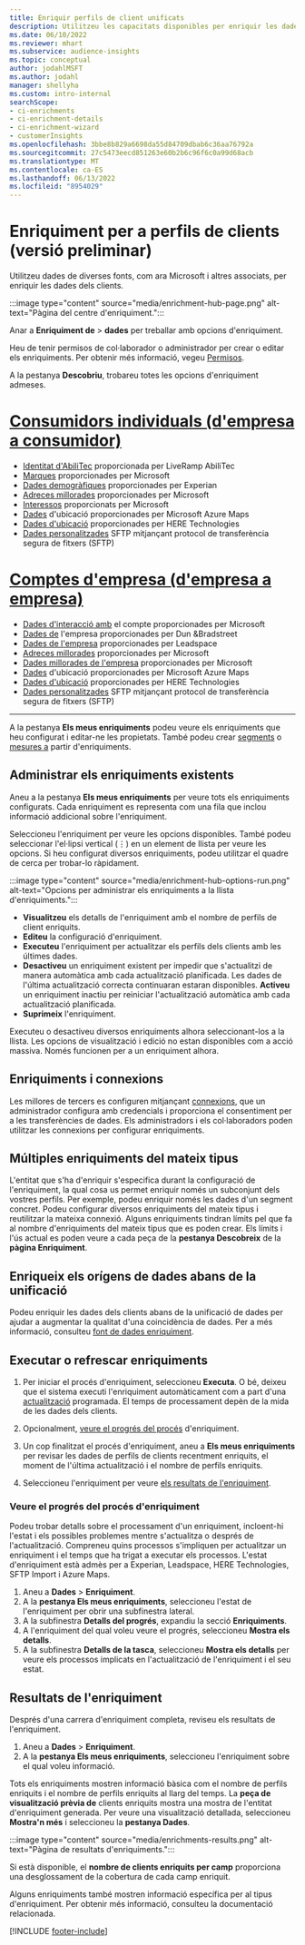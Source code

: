 ```yaml
---
title: Enriquir perfils de client unificats
description: Utilitzeu les capacitats disponibles per enriquir les dades dels clients.
ms.date: 06/10/2022
ms.reviewer: mhart
ms.subservice: audience-insights
ms.topic: conceptual
author: jodahlMSFT
ms.author: jodahl
manager: shellyha
ms.custom: intro-internal
searchScope:
- ci-enrichments
- ci-enrichment-details
- ci-enrichment-wizard
- customerInsights
ms.openlocfilehash: 3bbe8b829a6698da55d84709dbab6c36aa76792a
ms.sourcegitcommit: 27c5473eecd851263e60b2b6c96f6c0a99d68acb
ms.translationtype: MT
ms.contentlocale: ca-ES
ms.lasthandoff: 06/13/2022
ms.locfileid: "8954029"
---
```

# <a name="enrichment-for-customer-profiles-preview"></a>Enriquiment per a perfils de clients (versió preliminar)

Utilitzeu dades de diverses fonts, com ara Microsoft i altres associats, per enriquir les dades dels clients.

:::image type="content" source="media/enrichment-hub-page.png" alt-text="Pàgina del centre d'enriquiment.":::

Anar a **Enriquiment de** > **dades** per treballar amb opcions d'enriquiment.  

Heu de tenir permisos de col·laborador o administrador per crear o editar els enriquiments. Per obtenir més informació, vegeu [Permisos](permissions.md).

A la pestanya **Descobriu**, trobareu totes les opcions d'enriquiment admeses.

# <a name="individual-consumers-b-to-c"></a>[Consumidors individuals (d'empresa a consumidor)](#tab/b2c)

- [Identitat d'AbiliTec](enrichment-liveramp.md) proporcionada per LiveRamp AbiliTec
- [Marques](enrichment-microsoft.md) proporcionades per Microsoft
- [Dades demogràfiques](enrichment-experian.md) proporcionades per Experian
- [Adreces millorades](enrichment-enhanced-addresses.md) proporcionades per Microsoft
- [Interessos](enrichment-microsoft.md) proporcionats per Microsoft
- [Dades](enrichment-azure-maps.md) d'ubicació proporcionades per Microsoft Azure Maps
- [Dades d'ubicació](enrichment-here.md) proporcionades per HERE Technologies
- [Dades personalitzades](enrichment-SFTP-custom-import.md) SFTP mitjançant protocol de transferència segura de fitxers (SFTP)

# <a name="business-accounts-b-to-b"></a>[Comptes d'empresa (d'empresa a empresa)](#tab/b2b)

- [Dades d'interacció amb](enrichment-office.md) el compte proporcionades per Microsoft
- [Dades de](enrichment-dnb.md) l'empresa proporcionades per Dun &Bradstreet
- [Dades de l'empresa](enrichment-leadspace.md) proporcionades per Leadspace
- [Adreces millorades](enrichment-enhanced-addresses.md) proporcionades per Microsoft
- [Dades millorades de l'empresa](enrichment-enhanced-company-data.md) proporcionades per Microsoft
- [Dades](enrichment-azure-maps.md) d'ubicació proporcionades per Microsoft Azure Maps
- [Dades d'ubicació](enrichment-here.md) proporcionades per HERE Technologies
- [Dades personalitzades](enrichment-SFTP-custom-import.md) SFTP mitjançant protocol de transferència segura de fitxers (SFTP)

---

A la pestanya **Els meus enriquiments** podeu veure els enriquiments que heu configurat i editar-ne les propietats. També podeu crear [segments](segments.md) o [mesures a](measures.md) partir d'enriquiments.

## <a name="manage-existing-enrichments"></a>Administrar els enriquiments existents

Aneu a la pestanya **Els meus enriquiments** per veure tots els enriquiments configurats. Cada enriquiment es representa com una fila que inclou informació addicional sobre l'enriquiment.

Seleccioneu l'enriquiment per veure les opcions disponibles. També podeu seleccionar l'el·lipsi vertical (&vellip;) en un element de llista per veure les opcions. Si heu configurat diversos enriquiments, podeu utilitzar el quadre de cerca per trobar-lo ràpidament.

:::image type="content" source="media/enrichment-hub-options-run.png" alt-text="Opcions per administrar els enriquiments a la llista d'enriquiments.":::

- **Visualitzeu** els detalls de l'enriquiment amb el nombre de perfils de client enriquits.
- **Editeu** la configuració d'enriquiment.
- **Executeu** l'enriquiment per actualitzar els perfils dels clients amb les últimes dades.
- **Desactiveu** un enriquiment existent per impedir que s'actualitzi de manera automàtica amb cada actualització planificada. Les dades de l'última actualització correcta continuaran estaran disponibles. **Activeu** un enriquiment inactiu per reiniciar l'actualització automàtica amb cada actualització planificada.
- **Suprimeix** l'enriquiment.

Executeu o desactiveu diversos enriquiments alhora seleccionant-los a la llista. Les opcions de visualització i edició no estan disponibles com a acció massiva. Només funcionen per a un enriquiment alhora.

## <a name="enrichments-and-connections"></a>Enriquiments i connexions

Les millores de tercers es configuren mitjançant [connexions](connections.md), que un administrador configura amb credencials i proporciona el consentiment per a les transferències de dades. Els administradors i els col·laboradors poden utilitzar les connexions per configurar enriquiments.  

## <a name="multiple-enrichments-of-the-same-type"></a>Múltiples enriquiments del mateix tipus

L'entitat que s'ha d'enriquir s'especifica durant la configuració de l'enriquiment, la qual cosa us permet enriquir només un subconjunt dels vostres perfils. Per exemple, podeu enriquir només les dades d'un segment concret. Podeu configurar diversos enriquiments del mateix tipus i reutilitzar la mateixa connexió. Alguns enriquiments tindran límits pel que fa al nombre d'enriquiments del mateix tipus que es poden crear. Els límits i l'ús actual es poden veure a cada peça de la **pestanya Descobreix** de la **pàgina Enriquiment**.

## <a name="enrich-data-sources-before-unification"></a>Enriqueix els orígens de dades abans de la unificació

Podeu enriquir les dades dels clients abans de la unificació de dades per ajudar a augmentar la qualitat d'una coincidència de dades. Per a més informació, consulteu [font de dades enriquiment](data-sources-enrichment.md).

## <a name="run-or-refresh-enrichments"></a>Executar o refrescar enriquiments

1. Per iniciar el procés d'enriquiment, seleccioneu **Executa**. O bé, deixeu que el sistema executi l'enriquiment automàticament com a part d'una [actualització](system.md#schedule-tab) programada. El temps de processament depèn de la mida de les dades dels clients.

1. Opcionalment, [veure el progrés del procés](#see-the-progress-of-the-enrichment-process) d'enriquiment.

1. Un cop finalitzat el procés d'enriquiment, aneu a **Els meus enriquiments** per revisar les dades de perfils de clients recentment enriquits, el moment de l'última actualització i el nombre de perfils enriquits.

1. Seleccioneu l'enriquiment per veure [els resultats de l'enriquiment](#enrichment-results).

### <a name="see-the-progress-of-the-enrichment-process"></a>Veure el progrés del procés d'enriquiment

Podeu trobar detalls sobre el processament d'un enriquiment, incloent-hi l'estat i els possibles problemes mentre s'actualitza o després de l'actualització. Compreneu quins processos s'impliquen per actualitzar un enriquiment i el temps que ha trigat a executar els processos. L'estat d'enriquiment està admès per a Experian, Leadspace, HERE Technologies, SFTP Import i Azure Maps.

1. Aneu a **Dades** > **Enriquiment**.
1. A la **pestanya Els meus enriquiments**, seleccioneu l'estat de l'enriquiment per obrir una subfinestra lateral.
1. A la subfinestra **Detalls del progrés**, expandiu la secció **Enriquiments**.
1. A l'enriquiment del qual voleu veure el progrés, seleccioneu **Mostra els detalls**.
1. A la subfinestra **Detalls de la tasca**, seleccioneu **Mostra els detalls** per veure els processos implicats en l'actualització de l'enriquiment i el seu estat.

## <a name="enrichment-results"></a>Resultats de l'enriquiment

Després d'una carrera d'enriquiment completa, reviseu els resultats de l'enriquiment.

1. Aneu a **Dades** > **Enriquiment**.
1. A la **pestanya Els meus enriquiments**, seleccioneu l'enriquiment sobre el qual voleu informació.

Tots els enriquiments mostren informació bàsica com el nombre de perfils enriquits i el nombre de perfils enriquits al llarg del temps. La **peça de visualització prèvia de** clients enriquits mostra una mostra de l'entitat d'enriquiment generada. Per veure una visualització detallada, seleccioneu **Mostra'n més** i seleccioneu la **pestanya Dades**.

:::image type="content" source="media/enrichments-results.png" alt-text="Pàgina de resultats d'enriquiments.":::

Si està disponible, el **nombre de clients enriquits per camp** proporciona una desglossament de la cobertura de cada camp enriquit.

Alguns enriquiments també mostren informació específica per al tipus d'enriquiment. Per obtenir més informació, consulteu la documentació relacionada.

[!INCLUDE [footer-include](includes/footer-banner.md)]

